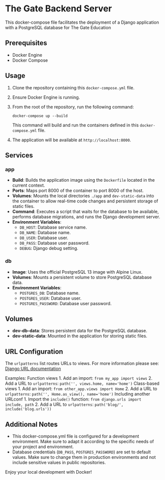 # The Gate Backend Server

This docker-compose file facilitates the deployment of a Django application with a PostgreSQL database for The Gate Education

## Prerequisites

- Docker Engine
- Docker Compose

## Usage

1. Clone the repository containing this `docker-compose.yml` file.
2. Ensure Docker Engine is running.
3. From the root of the repository, run the following command:

   ```
   docker-compose up --build
   ```

   This command will build and run the containers defined in this `docker-compose.yml` file.

4. The application will be available at `http://localhost:8000`.

## Services

### app

- **Build**: Builds the application image using the `Dockerfile` located in the current context.
- **Ports**: Maps port 8000 of the container to port 8000 of the host.
- **Volumes**: Mounts the local directories `./app` and `dev-static-data` into the container to allow real-time code changes and persistent storage of static files.
- **Command**: Executes a script that waits for the database to be available, performs database migrations, and runs the Django development server.
- **Environment Variables**:
  - `DB_HOST`: Database service name.
  - `DB_NAME`: Database name.
  - `DB_USER`: Database user.
  - `DB_PASS`: Database user password.
  - `DEBUG`: Django debug setting.

### db

- **Image**: Uses the official PostgreSQL 13 image with Alpine Linux.
- **Volumes**: Mounts a persistent volume to store PostgreSQL database data.
- **Environment Variables**:
  - `POSTGRES_DB`: Database name.
  - `POSTGRES_USER`: Database user.
  - `POSTGRES_PASSWORD`: Database user password.

## Volumes

- **dev-db-data**: Stores persistent data for the PostgreSQL database.
- **dev-static-data**: Mounted in the application for storing static files.

## URL Configuration

The `urlpatterns` list routes URLs to views. For more information please see:
    [Django URL documentation](https://docs.djangoproject.com/en/4.0/topics/http/urls/)

Examples:
Function views
    1. Add an import:  `from my_app import views`
    2. Add a URL to `urlpatterns`:  `path('', views.home, name='home')`
Class-based views
    1. Add an import:  `from other_app.views import Home`
    2. Add a URL to `urlpatterns`:  `path('', Home.as_view(), name='home')`
Including another URLconf
    1. Import the `include()` function: `from django.urls import include, path`
    2. Add a URL to `urlpatterns`:  `path('blog/', include('blog.urls'))`

## Additional Notes

- This docker-compose.yml file is configured for a development environment. Make sure to adapt it according to the specific needs of your project and environment.
- Database credentials (`DB_PASS`, `POSTGRES_PASSWORD`) are set to default values. Make sure to change them in production environments and not include sensitive values in public repositories.

Enjoy your local development with Docker!